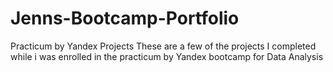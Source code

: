 # Jenns-Bootcamp-Portfolio
Practicum by Yandex Projects
These are a few of the projects I completed while i was enrolled in the practicum by Yandex bootcamp for Data Analysis 
